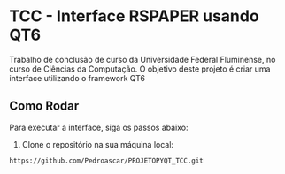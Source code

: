 # TCC - Interface RSPAPER usando QT6

Trabalho de conclusão de curso da Universidade Federal Fluminense, no curso de Ciências da Computação. O objetivo deste projeto é criar uma interface utilizando o framework QT6 

## Como Rodar

Para executar a interface, siga os passos abaixo:

1. Clone o repositório na sua máquina local:

```bash
https://github.com/Pedroascar/PROJETOPYQT_TCC.git